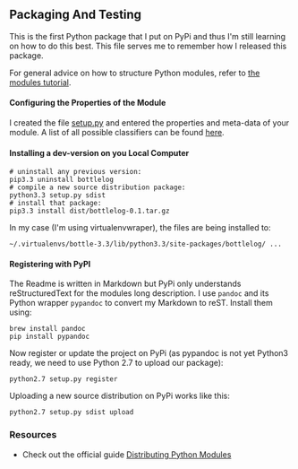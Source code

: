 ## Packaging And Testing

This is the first Python package that I put on PyPi and thus I'm still learning on how to do this best. This file serves me to remember how I released this package.

For general advice on how to structure Python modules,
refer to [the modules tutorial](http://docs.python.org/3/tutorial/modules.html).

#### Configuring the Properties of the Module

I created the file [setup.py](./setup.py) and entered the properties and meta-data of your module. A list of all possible classifiers can be found [here](https://pypi.python.org/pypi?%3Aaction=list_classifiers).

#### Installing a dev-version on you Local Computer

    # uninstall any previous version:
    pip3.3 uninstall bottlelog
    # compile a new source distribution package:
    python3.3 setup.py sdist
    # install that package:
    pip3.3 install dist/bottlelog-0.1.tar.gz

In my case (I'm using virtualenvwraper), the files are being installed to:

    ~/.virtualenvs/bottle-3.3/lib/python3.3/site-packages/bottlelog/ ...

#### Registering with PyPI

The Readme is written in Markdown but PyPi only understands reStructuredText for the modules long description. I use `pandoc` and its Python wrapper `pypandoc` to convert my Markdown to reST. Install them using:

    brew install pandoc
    pip install pypandoc

Now register or update the project on PyPi (as pypandoc is not yet Python3 ready, we need to use Python 2.7 to upload our package):

    python2.7 setup.py register

Uploading a new source distribution on PyPi works like this:

    python2.7 setup.py sdist upload

### Resources

* Check out the official guide [Distributing Python Modules](http://docs.python.org/3/distutils/index.html)
